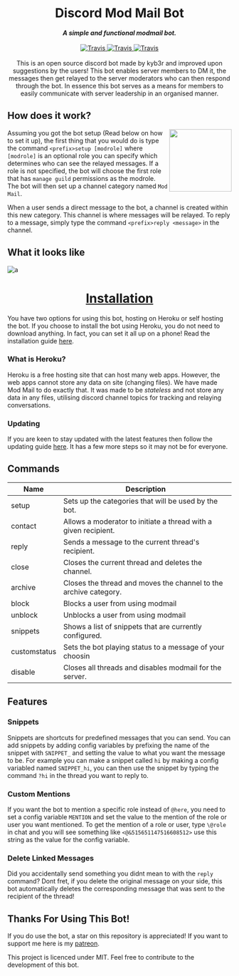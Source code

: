 <h1 align="center">Discord Mod Mail Bot</h1>

<div align="center">
    <strong><i>A simple and functional modmail bot.</i></strong>
    <br>
    <br>

<a href="https://travis-ci.com/kyb3r/dhooks">
  <img src="https://img.shields.io/badge/build-passing-7289DA.svg?style=for-the-badge" alt="Travis" />
</a>

<a href="https://pypi.org/project/dhooks/">
  <img src="https://img.shields.io/badge/python-3.6-7289DA.svg?style=for-the-badge" alt="Travis" />
</a>

<a href="https://github.com/kyb3r/modmail/blob/master/LICENSE">
  <img src="https://img.shields.io/github/license/kyb3r/modmail.svg?style=for-the-badge&colorB=7289DA" alt="Travis" />
</a>

</div>
<br>
<div align="center">
    This is an open source discord bot made by kyb3r and improved upon suggestions by the users! This bot enables server members to DM it, the messages then get relayed to the server moderators who can then respond through the bot. In essence this bot serves as a means for members to easily communicate with server leadership in an organised manner.

</div>

## How does it work?


<img src='https://i.imgur.com/aHtn4C5.png' align='right' height=140>

Assuming you got the bot setup (Read below on how to set it up), the first thing that you would do is type the command ```<prefix>setup [modrole]``` where `[modrole]` is an optional role you can specify which determines who can see the relayed messages. If a role is not specified, the bot will choose the first role that has `manage guild` permissions as the modrole. The bot will then set up a channel category named `Mod Mail`.

When a user sends a direct message to the bot, a channel is created within this new category. This channel is where messages will be relayed. To reply to a message, simply type the command `<prefix>reply <message>` in the channel.

## What it looks like

![a](https://i.imgur.com/LZCHeaR.jpg)

<h1 align="center"><a href="https://github.com/kyb3r/modmail/wiki/Installation">Installation</a></h1>

You have two options for using this bot, hosting on Heroku or self hosting the bot. If you choose to install the bot using Heroku, you do not need to download anything. In fact, you can set it all up on a phone! Read the installation guide [here](https://github.com/kyb3r/modmail/wiki/Installation).

### What is Heroku?
Heroku is a free hosting site that can host many web apps. However, the web apps cannot store any data on site (changing files). We have made Mod Mail to do exactly that. It was made to be *stateless* and not store any data in any files, utilising discord channel topics for tracking and relaying conversations.

### Updating
If you are keen to stay updated with the latest features then follow the updating guide [here](https://github.com/kyb3r/modmail/wiki/Updating). It has a few more steps so it may not be for everyone.

## Commands

| Name         | Description                                                          |
|--------------|----------------------------------------------------------------------|
| setup        | Sets up the categories that will be used by the bot.                 |
| contact      | Allows a moderator to initiate a thread with a given recipient.
| reply        | Sends a message to the current thread's recipient.                   |
| close        | Closes the current thread and deletes the channel.                   |
| archive      | Closes the thread and moves the channel to the archive category.     | 
| block        | Blocks a user from using modmail                                     |
| unblock      | Unblocks a user from using modmail                                   |
| snippets     | Shows a list of snippets that are currently configured.              |
| customstatus | Sets the bot playing status to a message of your choosin             |
| disable      | Closes all threads and disables modmail for the server.              |

## Features

### Snippets
Snippets are shortcuts for predefined messages that you can send. You can add snippets by adding config variables by prefixing the name of the snippet with `SNIPPET_` and setting the value to what you want the message to be. For example you can make a snippet called `hi` by making a config variabled named `SNIPPET_hi`, you can then use the snippet by typing the command `?hi` in the thread you want to reply to.

### Custom Mentions
If you want the bot to mention a specific role instead of `@here`, you need to set a config variable `MENTION` and set the value to the mention of the role or user you want mentioned. To get the mention of a role or user, type `\@role` in chat and you will see something like `<@&515651147516608512>` use this string as the value for the config variable.

### Delete Linked Messages
Did you accidentally send something you didnt mean to with the `reply` command? Dont fret, if you delete the original message on your side, this bot automatically deletes the corresponding message that was sent to the recipient of the thread! 

## Thanks For Using This Bot!

If you do use the bot, a star on this repository is appreciated! If you want to support me here is my [patreon](https://www.patreon.com/kyber). 

This project is licenced under MIT. Feel free to contribute to the development of this bot.
